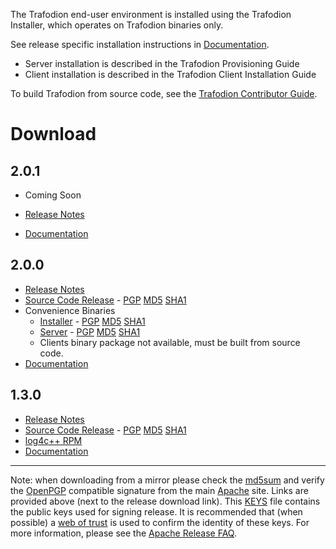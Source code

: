 <!--
  Licensed under the Apache License, Version 2.0 (the "License");
  you may not use this file except in compliance with the License.
  You may obtain a copy of the License at
 
      http://www.apache.org/licenses/LICENSE-2.0
 
  Unless required by applicable law or agreed to in writing, software
  distributed under the License is distributed on an "AS IS" BASIS,
  WITHOUT WARRANTIES OR CONDITIONS OF ANY KIND, either express or implied.
  See the License for the specific language governing permissions and
  limitations under the 
  License.
-->

The Trafodion end-user environment is installed using the Trafodion Installer, which operates on Trafodion binaries only.

See release specific installation instructions in [Documentation](documentation.html).

* Server installation is described in the Trafodion Provisioning Guide
* Client installation is described in the Trafodion Client Installation Guide

To build Trafodion from source code, see the [Trafodion Contributor Guide](https://cwiki.apache.org/confluence/display/TRAFODION/Trafodion+Contributor+Guide).

# Download

## 2.0.1

* Coming Soon

* [Release Notes](release-notes-2-0-1.html)
* [Documentation](documentation.html#20x_Releases)

## 2.0.0

* [Release Notes](release-notes-2-0-0.html)
* [Source Code Release][src200]  -  [PGP][pgp200] [MD5][md5200] [SHA1][sha200]
* Convenience Binaries
    * [Installer][ins200]  -  [PGP][inpgp200] [MD5][inmd5200] [SHA1][insha200]
    * [Server][ser200]  -  [PGP][sepgp200] [MD5][semd5200] [SHA1][sesha200]
    * Clients binary package not available, must be built from source code.
* [Documentation](documentation.html#20x_Releases)

[src200]: http://www.apache.org/dyn/closer.lua/incubator/trafodion/apache-trafodion-2.0.0-incubating/apache-trafodion-2.0.0-incubating-src.tar.gz
[pgp200]: http://www.apache.org/dist/incubator/trafodion/apache-trafodion-2.0.0-incubating/apache-trafodion-2.0.0-incubating-src.tar.gz.asc
[md5200]: http://www.apache.org/dist/incubator/trafodion/apache-trafodion-2.0.0-incubating/apache-trafodion-2.0.0-incubating-src.tar.gz.md5
[sha200]: http://www.apache.org/dist/incubator/trafodion/apache-trafodion-2.0.0-incubating/apache-trafodion-2.0.0-incubating-src.tar.gz.sha
[ins200]: http://www.apache.org/dyn/closer.lua/incubator/trafodion/apache-trafodion-2.0.0-incubating/apache-trafodion_installer-2.0.0-incubating.tar.gz
[inpgp200]: http://www.apache.org/dist/incubator/trafodion/apache-trafodion-2.0.0-incubating/apache-trafodion_installer-2.0.0-incubating.tar.gz.asc
[inmd5200]: http://www.apache.org/dist/incubator/trafodion/apache-trafodion-2.0.0-incubating/apache-trafodion_installer-2.0.0-incubating.tar.gz.md5
[insha200]: http://www.apache.org/dist/incubator/trafodion/apache-trafodion-2.0.0-incubating/apache-trafodion_installer-2.0.0-incubating.tar.gz.sha
[ser200]: http://www.apache.org/dyn/closer.lua/incubator/trafodion/apache-trafodion-2.0.0-incubating/apache-trafodion_server-2.0.0-incubating.tar.gz
[sepgp200]: http://www.apache.org/dist/incubator/trafodion/apache-trafodion-2.0.0-incubating/apache-trafodion_server-2.0.0-incubating.tar.gz.asc
[semd5200]: http://www.apache.org/dist/incubator/trafodion/apache-trafodion-2.0.0-incubating/apache-trafodion_server-2.0.0-incubating.tar.gz.md5
[sesha200]: http://www.apache.org/dist/incubator/trafodion/apache-trafodion-2.0.0-incubating/apache-trafodion_server-2.0.0-incubating.tar.gz.sha

## 1.3.0

* [Release Notes](release-notes-1-3-0.html)
* [Source Code Release](http://www.apache.org/dyn/closer.lua/incubator/trafodion/apache-trafodion-1.3.0-incubating/apache-trafodion-1.3.0-incubating-src.tar.gz) -  [PGP](https://www.apache.org/dist/incubator/trafodion/trafodion-1.3.0-incubating/apache-trafodion-1.3.0-incubating-src.tar.gz.asc) [MD5](http://www.apache.org/dist/incubator/trafodion/apache-trafodion-1.3.0-incubating/apache-trafodion-1.3.0-incubating-src.tar.gz.md5) [SHA1](http://www.apache.org/dist/incubator/trafodion/apache-trafodion-1.3.0-incubating/apache-trafodion-1.3.0-incubating-src.tar.gz.sha)
* [log4c++ RPM](http://traf-builds.esgyn.com/downloads/trafodion/publish/release/1.3.0/log4cxx-0.10.0-13.el6.x86_64.rpm)
* [Documentation](documentation.html#130_Release)

* * * *

Note: when downloading from a mirror please check the [md5sum](http://www.apache.org/dev/release-signing#md5) and verify the [OpenPGP](http://www.apache.org/dev/release-signing#openpgp) compatible signature from the main [Apache](http://www.apache.org/) site. Links are provided above (next to the release download link). This [KEYS](http://www.apache.org/dist/incubator/trafodion/KEYS) file contains the public keys used for signing release. It is recommended that (when possible) a [web of trust](http://www.apache.org/dev/release-signing#web-of-trust) is used to confirm the identity of these keys. For more information, please see the [Apache Release FAQ](http://www.apache.org/dev/release.html).
